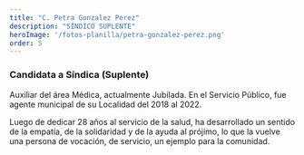 ```yaml
---
title: "C. Petra Gonzalez Perez"
description: "SÍNDICO SUPLENTE"
heroImage: '/fotos-planilla/petra-gonzalez-perez.png'
order: 5
---
```

### Candidata a Síndica (Suplente)
Auxiliar del área Médica, actualmente Jubilada. En el Servicio Público, fue agente municipal de su Localidad del 2018 al 2022.

Luego de dedicar 28 años al servicio de la salud, ha desarrollado un sentido de la empatía, de la solidaridad y de la ayuda al prójimo, lo que la vuelve una persona de vocación, de servicio, un ejemplo para la comunidad.